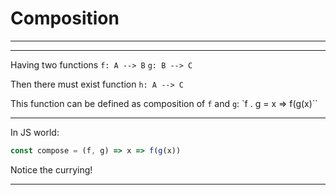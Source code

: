 
# Composition
---


---

Having two functions
`f: A --> B`
`g: B --> C`

Then there must exist function `h: A --> C`

This function can be defined as composition of `f` and `g`:
`f . g = x => f(g(x)``

---
In JS world:

```javascript
const compose = (f, g) => x => f(g(x))
```
Notice the currying!

---
<!--stackedit_data:
eyJoaXN0b3J5IjpbLTE2MDI3MTkzOCw4Njk2NDAzMTAsLTkyMD
g5NzAwLC0xMDgyMDI5MDAxLDEwMTE5MzY3MzYsLTUzMTA3NDgz
NywtMTU1MjU3ODMxOSwtMTkyODQ0NTk0OF19
-->